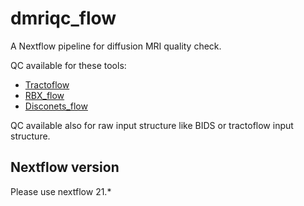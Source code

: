 # dmriqc_flow
A Nextflow pipeline for diffusion MRI quality check.

QC available for these tools:

- [Tractoflow](https://github.com/scilus/tractoflow)
- [RBX_flow](https://github.com/scilus/rbx_flow)
- [Disconets_flow](https://github.com/scilus/disconets_flow)

QC available also for raw input structure like BIDS or tractoflow input structure.

## Nextflow version

Please use nextflow 21.*
